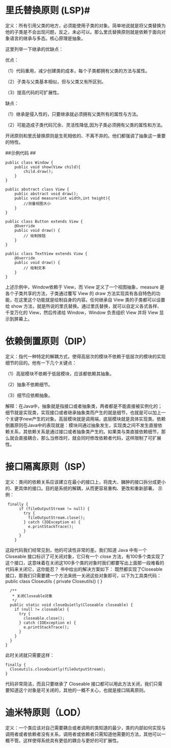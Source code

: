 # 里氏替换原则 (LSP)#
定义：所有引用父类的地方，必须能使用子类的对象。简单地说就是将父类替换为他的子类是不会出现问题，反之，未必可以。那么里氏替换原则就是依赖于面向对象语言的继承与多态。核心原理是抽象。

这里列举一下继承的优缺点： 

优点： 

（1）代码重用，减少创建类的成本，每个子类都拥有父类的方法与属性。 

（2）子类与父类基本相似，但与父类又有所区别。 

（3）提高代码的可扩展性。 

缺点： 

（1）继承是侵入性的，只要继承就必须拥有父类所有的属性与方法。 

（2）可能造成子类代码冗余、灵活性降低,因为子类必须拥有父类的属性和方法。

开闭原则和里氏替换原则是生死相依的、不离不弃的。他们都强调了抽象这一重要的特性。

##示例代码 ##

	public class Window {
		public void show(View child){
			child.draw();
		}
	}

	public abstract class View {
		public abstract void draw();
		public void measure(int width,int height){
			//测量视图大小
		}
	}

	public class Button extends View {
		@Override
		public void draw() {
			// 绘制按钮
		}
	}

	public class TextView extends View {
		@Override
		public void draw() {
			// 绘制文本
		}
	}

上述示例中，Window依赖于 View，而 View 定义了一个视图抽象，measure 是各个子类共享的方法，子类通过覆写 View 的 draw 方法实现具有各自特色的功能，在这里这个功能就是绘制自身的内容。任何继承自 View 类的子类都可以设置给 show 方法，就是所说的里氏替换。通过里氏替换，就可以自定义各式各样、千变万化的 View，然后传递给 Window，Window 负责组织 View 并将 View 显示到屏幕上。

# 依赖倒置原则（DIP） #
定义：指代一种特定的解耦方式，使得高层次的模块不依赖于低层次的模块的实现细节的目的。他有一下几个关键点： 

（1）高层模块不依赖于低层模块，应该都依赖其抽象。 

（2）抽象不依赖细节。 

（3）细节应依赖抽象。

解释：在Java中，抽象就是指接口或者抽象类，两者都是不能直接被实例化的；细节就是实现类，实现接口或者继承抽象类而产生的就是细节，也就是可以加上一个关键字new产生的对象。高层模块就是调用端，底层模块就是具体实现类。依赖倒置原则在Java中的表现就是：模块间通过抽象发生，实现类之间不发生直接依赖关系，其依赖关系是通过接口或者抽象类产生的。如果类与类直接依赖细节，那么就会直接耦合，那么当修改时，就会同时修改依赖者代码，这样限制了可扩展性。

# 接口隔离原则（ISP） #
定义：类间的依赖关系应该建立在最小的接口上，将庞大、臃肿的接口拆分成更小的、更具体的接口。目的是系统的解耦，从而更容易重构、更改和重新部署。
示例：

	 finally {
	      if (fileOutputStream != null) {
	        try {
	          fileOutputStream.close();
	        } catch (IOException e) {
	          e.printStackTrace();
	        }
	      }
	    }
这段代码我们经常见到，他的可读性非常的差。我们知道 Java 中有一个 Closeable 接口标识了可关闭对象，它只有一个 close 方法，有100多个类实现了这个接口，这意味着在关闭这100多个类的对象时我们都要写出上面那一段难看的代码来关闭它，这你能忍？
书中给出的解决方案如下：
既然都实现了Closeable接口，那我们只需要建一个方法来统一关闭这些对象即可，以下为工具类代码：
	public class Closeutils {
	  private Closeutils() {
	  }
	
	  /**
	   * 关闭Closeable对象
	   */
	  public static void closeQuietly(Closeable closeable) {
	    if (null != closeable) {
	      try {
	        closeable.close();
	      } catch (IOException e) {
	        e.printStackTrace();
	      }
	    }
	  }
	}
此时关闭就只需要这样：

	finally {
      Closeutils.closeQuietly(fileOutputStream);
    }
代码非常简洁，而且只要继承了 Closeable 接口都可以用此方法关闭，我们只需要知道这个对象是可关闭的，其他的一概不关心，也就是接口隔离原则。

# 迪米特原则（LOD） #

定义：一个类应该对自己需要耦合或者调用的类知道的最少，类的内部如何实现与调用者或者依赖者没有关系，调用者或依赖者只需知道他需要的方法，其他可以一概不管。这样使得系统具有更低的耦合与更好的可扩展性。